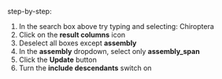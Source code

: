 step-by-step:

1. In the search box above try typing and selecting: Chiroptera
2. Click on the **result columns** icon
3. Deselect all boxes except **assembly**
4. In the **assembly** dropdown, select only **assembly_span**
5. Click the **Update** button
6. Turn the **include descendants** switch on
